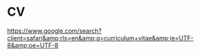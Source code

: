 # CV
https://www.google.com/search?client=safari&amp;rls=en&amp;q=curriculum+vitae&amp;ie=UTF-8&amp;oe=UTF-8
